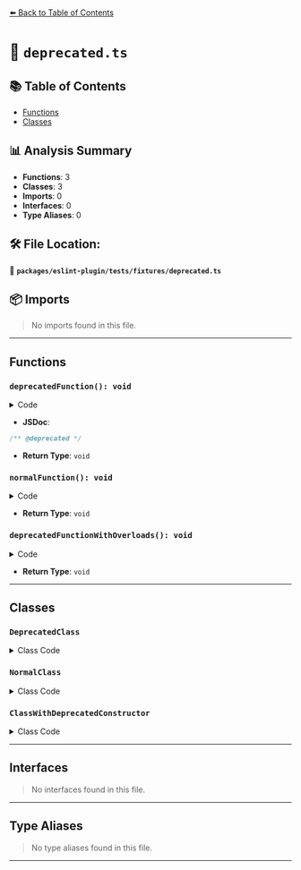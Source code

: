 [⬅️ Back to Table of Contents](../../../../index.md)

# 📄 `deprecated.ts`

## 📚 Table of Contents

- [Functions](#functions)
- [Classes](#classes)

## 📊 Analysis Summary

- **Functions**: 3
- **Classes**: 3
- **Imports**: 0
- **Interfaces**: 0
- **Type Aliases**: 0

## 🛠️ File Location:
📂 **`packages/eslint-plugin/tests/fixtures/deprecated.ts`**

## 📦 Imports

> No imports found in this file.


---

## Functions

### `deprecatedFunction(): void`

<details><summary>Code</summary>

```ts
export function deprecatedFunction(): void {}
```
</details>

- **JSDoc**:
```ts
/** @deprecated */
```

- **Return Type**: `void`
### `normalFunction(): void`

<details><summary>Code</summary>

```ts
function normalFunction(): void;
```
</details>

- **Return Type**: `void`
### `deprecatedFunctionWithOverloads(): void`

<details><summary>Code</summary>

```ts
function deprecatedFunctionWithOverloads(): void;
```
</details>

- **Return Type**: `void`

---

## Classes

### `DeprecatedClass`

<details><summary>Class Code</summary>

```ts
export class DeprecatedClass {
  /** @deprecated */
  foo: string = '';
}
```
</details>

### `NormalClass`

<details><summary>Class Code</summary>

```ts
class NormalClass {}
```
</details>

### `ClassWithDeprecatedConstructor`

<details><summary>Class Code</summary>

```ts
export class ClassWithDeprecatedConstructor {
  constructor();
  /** @deprecated */
  constructor(arg: string);
  constructor(arg?: string) {}
}
```
</details>


---

## Interfaces

> No interfaces found in this file.


---

## Type Aliases

> No type aliases found in this file.


---